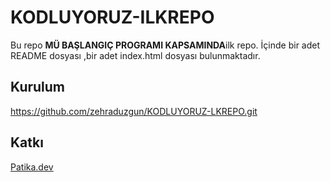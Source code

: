 # KODLUYORUZ-ILKREPO

Bu repo **MÜ BAŞLANGIÇ PROGRAMI KAPSAMINDA**ilk repo. İçinde bir adet README dosyası ,bir adet index.html dosyası bulunmaktadır.

## Kurulum

https://github.com/zehraduzgun/KODLUYORUZ-LKREPO.git

## Katkı

[Patika.dev](https://global-uploads.webflow.com/6097e0eca1e87557da031fef/609859a191abe5d64b17fed3_Patika%20logo.png)
